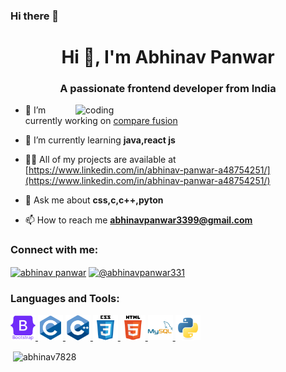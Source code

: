 ### Hi there 👋

<h1 align="center">Hi 👋, I'm Abhinav Panwar</h1>
<h3 align="center">A passionate frontend developer from India</h3>
<img align="right" alt="coding"width="400px" src="https://www.google.com/url?sa=i&url=https%3A%2F%2Ficonscout.com%2Flottie-animations%2Fman-developer&psig=AOvVaw2ABxnWuPZ6RQuRtt3Tj5Kh&ust=1706806471579000&source=images&cd=vfe&opi=89978449&ved=0CBIQjRxqFwoTCIiotOCLiIQDFQAAAAAdAAAAABAJ">

- 🔭 I’m currently working on [compare fusion](https://abhinav7828.github.io/compare-fusion/)

- 🌱 I’m currently learning **java,react js**

- 👨‍💻 All of my projects are available at [https://www.linkedin.com/in/abhinav-panwar-a48754251/](https://www.linkedin.com/in/abhinav-panwar-a48754251/)

- 💬 Ask me about **css,c,c++,pyton**

- 📫 How to reach me **abhinavpanwar3399@gmail.com**

<h3 align="left">Connect with me:</h3>
<p align="left">
<a href="https://linkedin.com/in/abhinav panwar" target="blank"><img align="center" src="https://raw.githubusercontent.com/rahuldkjain/github-profile-readme-generator/master/src/images/icons/Social/linked-in-alt.svg" alt="abhinav panwar" height="30" width="40" /></a>
<a href="https://www.hackerrank.com/@abhinavpanwar331" target="blank"><img align="center" src="https://raw.githubusercontent.com/rahuldkjain/github-profile-readme-generator/master/src/images/icons/Social/hackerrank.svg" alt="@abhinavpanwar331" height="30" width="40" /></a>
</p>

<h3 align="left">Languages and Tools:</h3>
<p align="left"> <a href="https://getbootstrap.com" target="_blank" rel="noreferrer"> <img src="https://raw.githubusercontent.com/devicons/devicon/master/icons/bootstrap/bootstrap-plain-wordmark.svg" alt="bootstrap" width="40" height="40"/> </a> <a href="https://www.cprogramming.com/" target="_blank" rel="noreferrer"> <img src="https://raw.githubusercontent.com/devicons/devicon/master/icons/c/c-original.svg" alt="c" width="40" height="40"/> </a> <a href="https://www.w3schools.com/cpp/" target="_blank" rel="noreferrer"> <img src="https://raw.githubusercontent.com/devicons/devicon/master/icons/cplusplus/cplusplus-original.svg" alt="cplusplus" width="40" height="40"/> </a> <a href="https://www.w3schools.com/css/" target="_blank" rel="noreferrer"> <img src="https://raw.githubusercontent.com/devicons/devicon/master/icons/css3/css3-original-wordmark.svg" alt="css3" width="40" height="40"/> </a> <a href="https://www.w3.org/html/" target="_blank" rel="noreferrer"> <img src="https://raw.githubusercontent.com/devicons/devicon/master/icons/html5/html5-original-wordmark.svg" alt="html5" width="40" height="40"/> </a> <a href="https://www.mysql.com/" target="_blank" rel="noreferrer"> <img src="https://raw.githubusercontent.com/devicons/devicon/master/icons/mysql/mysql-original-wordmark.svg" alt="mysql" width="40" height="40"/> </a> <a href="https://www.python.org" target="_blank" rel="noreferrer"> <img src="https://raw.githubusercontent.com/devicons/devicon/master/icons/python/python-original.svg" alt="python" width="40" height="40"/> </a> </p>

<p>&nbsp;<img align="center" src="https://github-readme-stats.vercel.app/api?username=abhinav7828&show_icons=true&locale=en" alt="abhinav7828" /></p>

